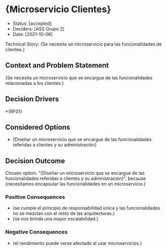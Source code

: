# {Microservicio Clientes}

* Status: [accepted]
* Deciders: [ASS Grupo 2]
* Date: [2021-10-06] 

Technical Story: {Se necesita un microservicio para las funcionalidades de clientes.}

## Context and Problem Statement
{Se necesita un microservicio que se encargue de las funcionalidades relacionadas a los clientes.}

## Decision Drivers

*{RF01}

## Considered Options

* {Diseñar un microservicio que se encargue de las funcionalidades referidas a clientes y su administración}

## Decision Outcome

Chosen option: "{Diseñar un microservicio que se encargue de las funcionalidades referidas a clientes y su administración}", because {necesitamos encapsular las funcionalidades en un microservicio.}

### Positive Consequences <!-- optional -->

* {se cumple el principio de responsabilidad única y las funcionalidades no se mezclan con el resto de las arquitecturas.}
* {se nos brinda una mayor escalabilidad.}

### Negative Consequences <!-- optional -->

* {el rendimiento puede verse afectado al usar microservicios.}


